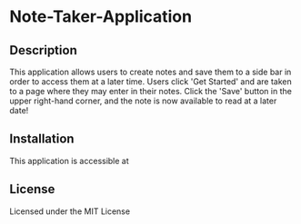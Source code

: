# Note-Taker-Application

## Description
This application allows users to create notes and save them to a side bar in order to access them at a later time. Users click 'Get Started' and are taken to a page where they may enter in their notes. Click the 'Save' button in the upper right-hand corner, and the note is now available to read at a later date!

## Installation
This application is accessible at 

## License
Licensed under the MIT License
